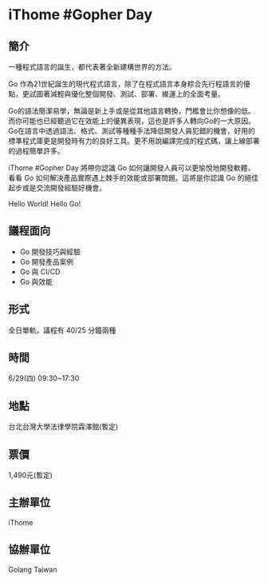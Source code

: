 # iThome #Gopher Day


## 簡介

一種程式語言的誕生，都代表著全新建構世界的方法。

Go 作為21世紀誕生的現代程式語言，除了在程式語言本身粽合先行程語言的優點，更試圖著減輕與優化整個開發、測試、部署、維運上的全面考量。

Go的語法簡潔易學，無論是新上手或是從其他語言轉換，門檻會比你想像的低。而你可能也已經聽過它在效能上的優異表現，這也是許多人轉向Go的一大原因。Go在語言中透過語法、格式、測試等種種手法降低開發人員犯錯的機會，好用的標準程式庫更是開發時有力的良好工具。更不用說編譯完成的程式碼，讓上線部署的過程簡單許多。

iThome #Gopher Day 將帶你認識 Go 如何讓開發人員可以更愉悅地開發軟體，看看 Go 如何解決產品實際遇上棘手的效能或部署問題。這將是你認識 Go 的絕佳起步或是交流開發經驗好機會。

Hello World! Hello Go!


## 議程面向
- Go 開發技巧與經驗
- Go 開發產品案例
- Go 與 CI/CD
- Go 與效能


## 形式

全日單軌，議程有 40/25 分鐘兩種


## 時間

6/29(四) 09:30~17:30


## 地點

台北台灣大學法律學院霖澤館(暫定)


## 票價

1,490元(暫定)


## 主辦單位

iThome 


## 協辦單位

Golang Taiwan


